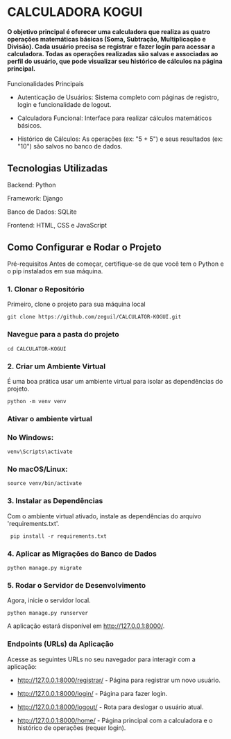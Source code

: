 
# CALCULADORA KOGUI 


#### O objetivo principal é oferecer uma calculadora que realiza as quatro operações matemáticas básicas (Soma, Subtração, Multiplicação e Divisão). Cada usuário precisa se registrar e fazer login para acessar a calculadora. Todas as operações realizadas são salvas e associadas ao perfil do usuário, que pode visualizar seu histórico de cálculos na página principal.

Funcionalidades Principais
- Autenticação de Usuários: Sistema completo com páginas de registro, login e funcionalidade de logout.

 - Calculadora Funcional: Interface para realizar cálculos matemáticos básicos.

 - Histórico de Cálculos: As operações (ex: "5 + 5") e seus resultados (ex: "10") são salvos no banco de dados.


## Tecnologias Utilizadas
Backend: Python

Framework: Django

Banco de Dados: SQLite

Frontend: HTML, CSS e JavaScript

## Como Configurar e Rodar o Projeto
Pré-requisitos
Antes de começar, certifique-se de que você tem o Python e o pip instalados em sua máquina.

### 1. Clonar o Repositório
Primeiro, clone o projeto para sua máquina local 

    git clone https://github.com/zeguil/CALCULATOR-KOGUI.git
### Navegue para a pasta do projeto
    cd CALCULATOR-KOGUI

### 2. Criar um Ambiente Virtual
É uma boa prática usar um ambiente virtual para isolar as dependências do projeto.

    python -m venv venv

### Ativar o ambiente virtual
### No Windows:

    venv\Scripts\activate

### No macOS/Linux:

    source venv/bin/activate

### 3. Instalar as Dependências
Com o ambiente virtual ativado, instale as dependências do arquivo 'requirements.txt'.


     pip install -r requirements.txt

### 4. Aplicar as Migrações do Banco de Dados

    python manage.py migrate


### 5. Rodar o Servidor de Desenvolvimento
Agora, inicie o servidor local.

    python manage.py runserver


A aplicação estará disponível em http://127.0.0.1:8000/.

### Endpoints (URLs) da Aplicação
Acesse as seguintes URLs no seu navegador para interagir com a aplicação:

- http://127.0.0.1:8000/registrar/ - Página para registrar um novo usuário.

- http://127.0.0.1:8000/login/ - Página para fazer login.

- http://127.0.0.1:8000/logout/ - Rota para deslogar o usuário atual.

- http://127.0.0.1:8000/home/ - Página principal com a calculadora e o histórico de operações (requer login).


